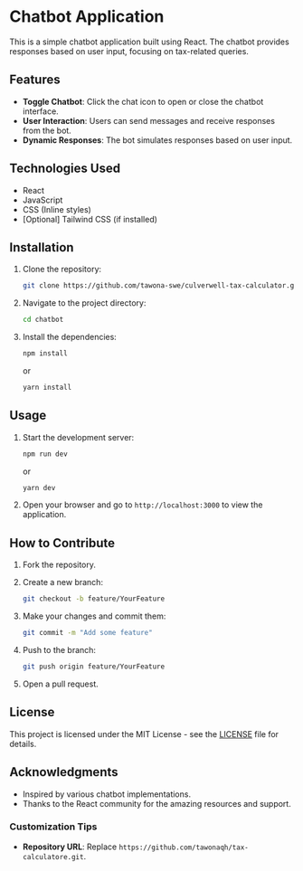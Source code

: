 # Chatbot Application

This is a simple chatbot application built using React. The chatbot provides responses based on user input, focusing on tax-related queries.

## Features

- **Toggle Chatbot**: Click the chat icon to open or close the chatbot interface.
- **User Interaction**: Users can send messages and receive responses from the bot.
- **Dynamic Responses**: The bot simulates responses based on user input.

## Technologies Used

- React
- JavaScript
- CSS (Inline styles)
- [Optional] Tailwind CSS (if installed)

## Installation

1. Clone the repository:

   ```bash
   git clone https://github.com/tawona-swe/culverwell-tax-calculator.git
   ```

2. Navigate to the project directory:

   ```bash
   cd chatbot
   ```

3. Install the dependencies:

   ```bash
   npm install
   ```

   or

   ```bash
   yarn install
   ```

## Usage

1. Start the development server:

   ```bash
   npm run dev
   ```

   or

   ```bash
   yarn dev
   ```

2. Open your browser and go to `http://localhost:3000` to view the application.

## How to Contribute

1. Fork the repository.
2. Create a new branch:

   ```bash
   git checkout -b feature/YourFeature
   ```

3. Make your changes and commit them:

   ```bash
   git commit -m "Add some feature"
   ```

4. Push to the branch:

   ```bash
   git push origin feature/YourFeature
   ```

5. Open a pull request.

## License

This project is licensed under the MIT License - see the [LICENSE](LICENSE) file for details.

## Acknowledgments

- Inspired by various chatbot implementations.
- Thanks to the React community for the amazing resources and support.

### Customization Tips

- **Repository URL**: Replace `https://github.com/tawonaqh/tax-calculatore.git`.
